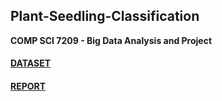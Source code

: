 ## Plant-Seedling-Classification

**COMP SCI 7209 - Big Data Analysis and Project**

#### [DATASET](https://www.kaggle.com/c/plant-seedlings-classification/data)

#### [REPORT](https://github.com/AbhishekD15/Plant-Seedling-Classification/blob/master/ReportA1772359.pdf)

